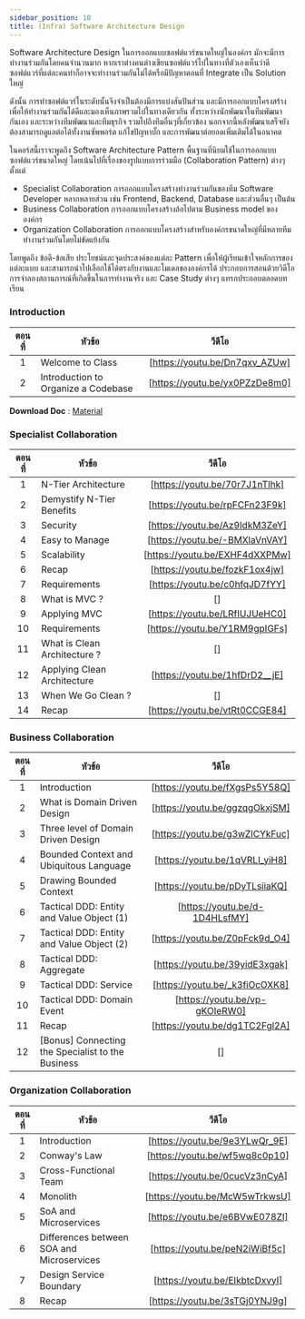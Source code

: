 ```yaml
---
sidebar_position: 10
title: (Infra) Software Architecture Design
---
```

Software Architecture Design
ในการออกแบบซอฟต์แวร์ขนาดใหญ่ในองค์กร มักจะมีการทำงานร่วมกันโดยคนจำนวนมาก หากเราต่างคนต่างเขียนซอฟต์แวร์ไปในทางที่ตัวเองเห็นว่าดี ซอฟต์แวร์ที่แต่ละคนทำก็อาจจะทำงานร่วมกันไม่ได้หรือมีปัญหาตอนที่ Integrate เป็น Solution ใหญ่

ดังนั้น การทำซอฟต์แวร์ในระดับนั้นจึงจำเป็นต้องมีการแบ่งสันปันส่วน และมีการออกแบบโครงสร้างเพื่อให้ทำงานร่วมกันได้ดีและมองเห็นภาพรวมไปในทางเดียวกัน ทั้งระหว่างนักพัฒนาในทีมพัฒนากันเอง และระหว่างทีมพัฒนาและทีมธุรกิจ รวมไปถึงทีมอื่นๆที่เกี่ยวข้อง นอกจากนี้หลังพัฒนาเสร็จยังต้องสามารถดูแลต่อได้ทั้งงานซัพพอร์ต แก้ไขปัญหาบั๊ก และการพัฒนาต่อยอดเพิ่มเติมได้ในอนาคต

ในคอร์สนี้เราจะพูดถึง Software Architecture Pattern พื้นฐานที่นิยมใช้ในการออกแบบซอฟต์แวร์ขนาดใหญ่ โดยเน้นไปที่เรื่องของรูปแบบการร่วมมือ (Collaboration Pattern) ต่างๆ ตั้งแต่

- Specialist Collaboration การออกแบบโครงสร้างทำงานร่วมกันของทีม Software Developer หลากหลายส่วน เช่น Frontend, Backend, Database และส่วนอื่นๆ เป็นต้น
- Business Collaboration การออกแบบโครงสร้างล้อไปตาม Business model ขององค์กร
- Organization Collaboration การออกแบบโครงสร้างสำหรับองค์กรขนาดใหญ่ที่มีหลายทีมทำงานร่วมกันโดยไม่ขัดแย้งกัน

โดยพูดถึง ข้อดี-ข้อเสีย ประโยชน์และจุดประสงค์ของแต่ละ Pattern เพื่อให้ผู้เรียนเข้าใจหลักการของแต่ละแบบ และสามารถนำไปเลือกใช้ได้ตรงกับงานและโมเดลขององค์กรได้ ประกอบการสอนด้วยวิดีโอการจำลองสถานการณ์ที่เกิดขึ้นในการทำงานจริง และ Case Study ต่างๆ แทรกประกอบตลอดบทเรียน

### Introduction

| ตอนที่  | หัวข้อ                               | วีดีโอ                           |
|:---:  |------------------------------------ |:-----------------------------: |
| 1     | Welcome to Class                    | [https://youtu.be/Dn7qxv_AZUw] |
| 2     | Introduction to Organize a Codebase | [https://youtu.be/yx0PZzDe8m0] |

**Download Doc** : [Material](./Document/Infra_software-architecture-design/Material.pdf)

### Specialist Collaboration

| ตอนที่  | หัวข้อ                               | วีดีโอ                           |
|:---:  |------------------------------------ |:-----------------------------: |
| 1     | N-Tier Architecture                 |  [https://youtu.be/70r7J1nTlhk]|
| 2     | Demystify N-Tier Benefits           |  [https://youtu.be/rpFCFn23F9k]|
| 3     | Security                 |  [https://youtu.be/Az9IdkM3ZeY]|
| 4     | Easy to Manage                 |  [https://youtu.be/-BMXlaVnVAY]|
| 5     | Scalability                 |  [https://youtu.be/EXHF4dXXPMw]|
| 6     | Recap                 |  [https://youtu.be/fozkF1ox4jw]|
| 7     | Requirements                 |  [https://youtu.be/c0hfqJD7fYY]|
| 8     | What is MVC ?                 |  []|
| 9     | Applying MVC                 |  [https://youtu.be/LRfIUJUeHC0]|
| 10    | Requirements                 |  [https://youtu.be/Y1RM9gpIGFs]|
| 11    | What is Clean Architecture ?                 |  []|
| 12    | Applying Clean Architecture                 |  [https://youtu.be/1hfDrD2__jE]|
| 13    | When We Go Clean ?                 |  []|
| 14    | Recap                 |  [https://youtu.be/vtRt0CCGE84]|

### Business Collaboration

| ตอนที่  | หัวข้อ                               | วีดีโอ                           |
|:---:  |------------------------------------ |:-----------------------------: |
| 1     | Introduction|[https://youtu.be/fXgsPs5Y58Q]|
| 2     | What is Domain Driven Design|[https://youtu.be/ggzqgOkxjSM]|
| 3     | Three level of Domain Driven Design|[https://youtu.be/g3wZICYkFuc]|
| 4     | Bounded Context and Ubiquitous Language|[https://youtu.be/1qVRLI_yiH8]|
| 5     | Drawing Bounded Context|[https://youtu.be/pDyTLsiiaKQ]|
| 6     | Tactical DDD: Entity and Value Object (1)|[https://youtu.be/d-1D4HLsfMY]|
| 7     | Tactical DDD: Entity and Value Object (2)|[https://youtu.be/Z0pFck9d_O4]|
| 8     | Tactical DDD: Aggregate|[https://youtu.be/39yidE3xgak]|
| 9     | Tactical DDD: Service|[https://youtu.be/_k3fiOcOXK8]|
| 10    | Tactical DDD: Domain Event|[https://youtu.be/vp-gKOIeRW0]|
| 11    | Recap|[https://youtu.be/dg1TC2Fgl2A]|
| 12    | [Bonus] Connecting the Specialist to the Business|[]|

### Organization Collaboration

| ตอนที่  | หัวข้อ                               | วีดีโอ                           |
|:---:  |------------------------------------ |:-----------------------------: |
| 1     | Introduction |[https://youtu.be/9e3YLwQr_9E]|
| 2     | Conway's Law |[https://youtu.be/wf5wq8c0p10]|
| 3     | Cross-Functional Team |[https://youtu.be/0cucVz3nCyA]|
| 4     | Monolith |[https://youtu.be/McW5wTrkwsU]|
| 5     | SoA and Microservices|[https://youtu.be/e6BVwE078ZI]|
| 6     | Differences between SOA and Microservices|[https://youtu.be/peN2iWiBf5c]|
| 7     | Design Service Boundary|[https://youtu.be/EIkbtcDxvyI]|
| 8     | Recap|[https://youtu.be/3sTGj0YNJ9g]|

